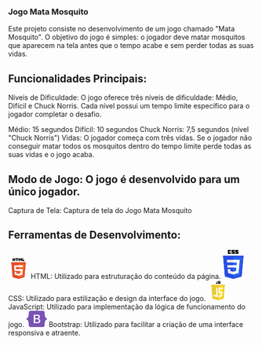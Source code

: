 ### Jogo Mata Mosquito
Este projeto consiste no desenvolvimento de um jogo chamado "Mata Mosquito". O objetivo do jogo é simples: o jogador deve matar mosquitos que aparecem na tela antes que o tempo acabe e sem perder todas as suas vidas.

## Funcionalidades Principais:
Níveis de Dificuldade: O jogo oferece três níveis de dificuldade: Médio, Difícil e Chuck Norris. Cada nível possui um tempo limite específico para o jogador completar o desafio.

Médio: 15 segundos
Difícil: 10 segundos
Chuck Norris: 7,5 segundos (nível "Chuck Norris")
Vidas: O jogador começa com três vidas. Se o jogador não conseguir matar todos os mosquitos dentro do tempo limite perde todas as suas vidas e o jogo acaba.

## Modo de Jogo: O jogo é desenvolvido para um único jogador.

Captura de Tela:
Captura de tela do Jogo Mata Mosquito

## Ferramentas de Desenvolvimento:
<img src="./imagens/html.png">
HTML: Utilizado para estruturação do conteúdo da página.
<img src="./imagens/css.png">
CSS: Utilizado para estilização e design da interface do jogo.
<img src="./imagens/js.png"> 
JavaScript: Utilizado para implementação da lógica de funcionamento do jogo.
<img src="./imagens/bootstrap.png"> 
Bootstrap: Utilizado para facilitar a criação de uma interface responsiva e atraente.



